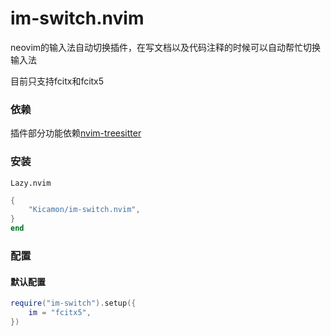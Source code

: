 # im-switch.nvim
neovim的输入法自动切换插件，在写文档以及代码注释的时候可以自动帮忙切换输入法

目前只支持fcitx和fcitx5

### 依赖
插件部分功能依赖[nvim-treesitter](nvim-treesitter/nvim-treesitter)

### 安装
`Lazy.nvim`
```lua
{
    "Kicamon/im-switch.nvim",
}
end
```

### 配置
#### 默认配置
```lua
require("im-switch").setup({
    im = "fcitx5",
})
```



